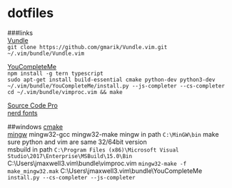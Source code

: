 dotfiles
========

###links   
[Vundle](https://github.com/gmarik/Vundle.vim.git)   
`git clone https://github.com/gmarik/Vundle.vim.git ~/.vim/bundle/Vundle.vim`   

[YouCompleteMe](https://valloric.github.io/YouCompleteMe)  
`npm install -g tern typescript`  
`sudo apt-get install build-essential cmake python-dev python3-dev`  
`~/.vim/bundle/YouCompleteMe/install.py --js-completer --cs-completer`  
`cd ~/.vim/bundle/vimproc.vim && make`  

[Source Code Pro](https://github.com/adobe-fonts/source-code-pro/releases)   
[nerd fonts](https://github.com/ryanoasis/nerd-fonts#font-installation)  

##windows
[cmake](https://cmake.org/download/)  
[mingw](https://sourceforge.net/projects/mingw/files/) mingw32-gcc mingw32-make
mingw in path `C:\MinGW\bin`
make sure python and vim are same 32/64bit version  
msbuild in path `C:\Program Files (x86)\Microsoft Visual Studio\2017\Enterprise\MSBuild\15.0\Bin`  
C:\Users\jmaxwell3\.vim\bundle\vimproc.vim `mingw32-make -f make_mingw32.mak`
C:\Users\jmaxwell3\.vim\bundle\YouCompleteMe `install.py --cs-completer --js-completer`
